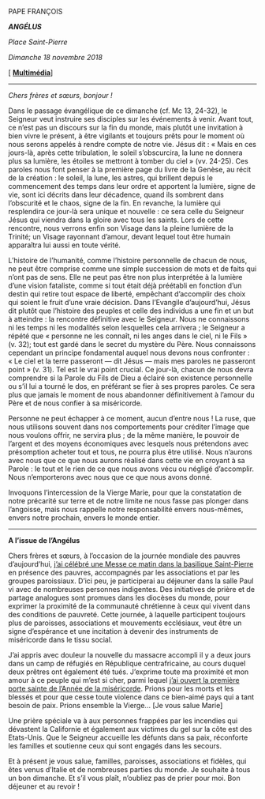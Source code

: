 PAPE FRANÇOIS

***ANGÉLUS***

*Place Saint-Pierre*

*Dimanche 18 novembre 2018*

[ **[Multimédia](http://w2.vatican.va/content/francesco/fr/events/event.dir.html/content/vaticanevents/fr/2018/11/18/angelus.html)**]

* * *

*Chers frères et sœurs, bonjour !*

Dans le passage évangélique de ce dimanche (cf. Mc 13, 24-32), le Seigneur veut instruire ses disciples sur les événements à venir. Avant tout, ce n’est pas un discours sur la fin du monde, mais plutôt une invitation à bien vivre le présent, à être vigilants et toujours prêts pour le moment où nous serons appelés à rendre compte de notre vie. Jésus dit : « Mais en ces jours-là, après cette tribulation, le soleil s’obscurcira, la lune ne donnera plus sa lumière, les étoiles se mettront à tomber du ciel » (vv. 24-25). Ces paroles nous font penser à la première page du livre de la Genèse, au récit de la création : le soleil, la lune, les astres, qui brillent depuis le commencement des temps dans leur ordre et apportent la lumière, signe de vie, sont ici décrits dans leur décadence, quand ils sombrent dans l’obscurité et le chaos, signe de la fin. En revanche, la lumière qui resplendira ce jour-là sera unique et nouvelle : ce sera celle du Seigneur Jésus qui viendra dans la gloire avec tous les saints. Lors de cette rencontre, nous verrons enfin son Visage dans la pleine lumière de la Trinité; un Visage rayonnant d’amour, devant lequel tout être humain apparaîtra lui aussi en toute vérité.

L’histoire de l’humanité, comme l’histoire personnelle de chacun de nous, ne peut être comprise comme une simple succession de mots et de faits qui n’ont pas de sens. Elle ne peut pas être non plus interprétée à la lumière d’une vision fataliste, comme si tout était déjà préétabli en fonction d’un destin qui retire tout espace de liberté, empêchant d’accomplir des choix qui soient le fruit d’une vraie décision. Dans l’Evangile d’aujourd’hui, Jésus dit plutôt que l’histoire des peuples et celle des individus a une fin et un but à atteindre : la rencontre définitive avec le Seigneur. Nous ne connaissons ni les temps ni les modalités selon lesquelles cela arrivera ; le Seigneur a répété que « personne ne les connaît, ni les anges dans le ciel, ni le Fils » (v. 32); tout est gardé dans le secret du mystère du Père. Nous connaissons cependant un principe fondamental auquel nous devons nous confronter : « Le ciel et la terre passeront — dit Jésus — mais mes paroles ne passeront point » (v. 31). Tel est le vrai point crucial. Ce jour-là, chacun de nous devra comprendre si la Parole du Fils de Dieu a éclairé son existence personnelle ou s’il lui a tourné le dos, en préférant se fier à ses propres paroles. Ce sera plus que jamais le moment de nous abandonner définitivement à l’amour du Père et de nous confier à sa miséricorde.

Personne ne peut échapper à ce moment, aucun d’entre nous ! La ruse, que nous utilisons souvent dans nos comportements pour créditer l’image que nous voulons offrir, ne servira plus ; de la même manière, le pouvoir de l’argent et des moyens économiques avec lesquels nous prétendons avec présomption acheter tout et tous, ne pourra plus être utilisé. Nous n’aurons avec nous que ce que nous aurons réalisé dans cette vie en croyant à sa Parole : le tout et le rien de ce que nous avons vécu ou négligé d’accomplir. Nous n’emporterons avec nous que ce que nous avons donné.

Invoquons l’intercession de la Vierge Marie, pour que la constatation de notre précarité sur terre et de notre limite ne nous fasse pas plonger dans l’angoisse, mais nous rappelle notre responsabilité envers nous-mêmes, envers notre prochain, envers le monde entier.

* * *

**A l’issue de l’Angélus**

Chers frères et sœurs, à l’occasion de la journée mondiale des pauvres d’aujourd’hui, [j’ai célébré une Messe ce matin dans la basilique Saint-Pierre](http://w2.vatican.va/content/francesco/fr/events/event.dir.html/content/vaticanevents/fr/2018/11/18/giornata-poveri.html) en présence des pauvres, accompagnés par les associations et par les groupes paroissiaux. D’ici peu, je participerai au déjeuner dans la salle Paul vi avec de nombreuses personnes indigentes. Des initiatives de prière et de partage analogues sont promues dans les diocèses du monde, pour exprimer la proximité de la communauté chrétienne à ceux qui vivent dans des conditions de pauvreté. Cette journée, à laquelle participent toujours plus de paroisses, associations et mouvements ecclésiaux, veut être un signe d’espérance et une incitation à devenir des instruments de miséricorde dans le tissu social.

J’ai appris avec douleur la nouvelle du massacre accompli il y a deux jours dans un camp de réfugiés en République centrafricaine, au cours duquel deux prêtres ont également été tués. J’exprime toute ma proximité et mon amour à ce peuple qui m’est si cher, parmi lequel [j’ai ouvert la première porte sainte de l’Année de la miséricorde](http://w2.vatican.va/content/francesco/fr/homilies/2015/documents/papa-francesco_20151129_repcentrafricana-omelia-cattedrale-bangui.html). Prions pour les morts et les blessés et pour que cesse toute violence dans ce bien-aimé pays qui a tant besoin de paix. Prions ensemble la Vierge... [Je vous salue Marie]

Une prière spéciale va à aux personnes frappées par les incendies qui dévastent la Californie et également aux victimes du gel sur la côte est des Etats-Unis. Que le Seigneur accueille les défunts dans sa paix, réconforte les familles et soutienne ceux qui sont engagés dans les secours.

Et à présent je vous salue, familles, paroisses, associations et fidèles, qui êtes venus d’Italie et de nombreuses parties du monde. Je souhaite à tous un bon dimanche. Et s’il vous plaît, n’oubliez pas de prier pour moi. Bon déjeuner et au revoir !